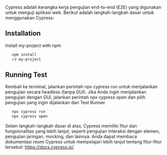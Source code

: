 Cypress adalah kerangka kerja pengujian end-to-end (E2E) yang digunakan untuk menguji aplikasi web. Berikut adalah langkah-langkah dasar untuk menggunakan Cypress:

## Installation

Install my-project with npm

```bash
   npm install
   cd my-project
```

## Running Test

Kembali ke terminal, jalankan perintah npx cypress run untuk menjalankan pengujian secara headless (tanpa GUI).
Jika Anda ingin menjalankan pengujian dengan GUI, jalankan perintah npx cypress open dan pilih pengujian yang ingin dijalankan dari Test Runner.

```bash
   npx cypress run
   npx cypress open
```

Selain langkah-langkah dasar di atas, Cypress memiliki fitur dan fungsionalitas yang lebih lanjut, seperti pengujian interaksi dengan elemen, pengujian jaringan, mocking, dan lainnya. Anda dapat membaca dokumentasi resmi Cypress untuk mempelajari lebih lanjut tentang fitur-fitur tersebut: https://docs.cypress.io/
